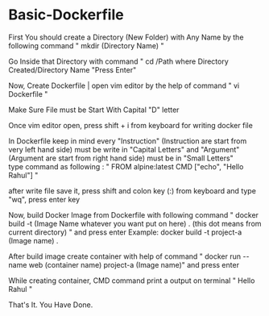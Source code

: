 # Basic-Dockerfile

First You should create a Directory (New Folder) with Any Name by the following command
                " mkdir (Directory Name) "

                
Go Inside that Directory with command " cd /Path where Directory Created/Directory Name "Press Enter"


Now, Create Dockerfile | open vim editor by the help of command 
                " vi Dockerfile "

                
Make Sure File must be Start With Capital "D" letter 


Once vim editor open, press shift + i from keyboard for writing docker file


In Dockerfile keep in mind every "Instruction" (Instruction are start from very left hand side) must be write in "Capital Letters" and "Argument" (Argument are start from right hand side) must be in "Small Letters"  
type command as following : 
                " FROM  alpine:latest
                  CMD  ["echo", "Hello Rahul"]  "

                
after write file save it, press shift and colon key (:) from keyboard and type "wq", press enter key

Now, build Docker Image from Dockerfile with following command
               "  docker build -t (Image Name whatever you want put on here)  . (this dot means from current directory) " and press enter
               Example:  docker build -t project-a (Image name)  .

               
After build image create container with help of command 
              "  docker run --name web (container name)  project-a (Image name)" and press enter 

              
While creating container, CMD command print a output on terminal
              " Hello Rahul "

              
That's It. You Have Done.
